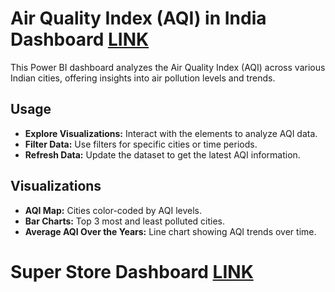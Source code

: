 # Air Quality Index (AQI) in India Dashboard [LINK](https://github.com/Dbalial/Power-BI_Projects/tree/main/Air%20Quality%20Index%20(AQI)%20in%20India)

This Power BI dashboard analyzes the Air Quality Index (AQI) across various Indian cities, offering insights into air pollution levels and trends.


## Usage
- **Explore Visualizations:** Interact with the elements to analyze AQI data.
- **Filter Data:** Use filters for specific cities or time periods.
- **Refresh Data:** Update the dataset to get the latest AQI information.

## Visualizations
- **AQI Map:** Cities color-coded by AQI levels.
- **Bar Charts:** Top 3 most and least polluted cities.
- **Average AQI Over the Years:** Line chart showing AQI trends over time.


# Super Store Dashboard [LINK](https://github.com/Dbalial/Power-BI_Projects/tree/main/Super%20Store%20Dashboard)
